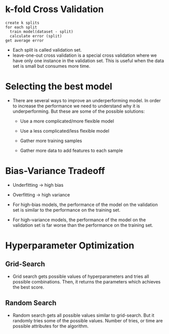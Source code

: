 # k-fold Cross Validation
```
create k splits
for each split
  train model(dataset - split)
  calculate error (split)
get average error
```
- Each split is called validation set.
- leave-one-out cross validation is a special cross validation where we have only one instance in the validation set. This is useful when the data set is small but consumes more time.

# Selecting the best model

- There are several ways to improve an underperforming model. In order to increase the performance we need to understand why it is underperforming. But these are some of the possible solutions:
  - Use a more complicated/more flexible model

  - Use a less complicated/less flexible model

  - Gather more training samples

  - Gather more data to add features to each sample

# Bias-Variance Tradeoff
- Underfitting -> high bias

- Overfitting -> high variance

- For high-bias models, the performance of the model on the validation set is similar to the performance on the training set.

- For high-variance models, the performance of the model on the validation set is far worse than the performance on the training set.

# Hyperparameter Optimization

## Grid-Search

- Grid search gets possible values of hyperparameters and tries all possible combinations. Then, it returns the parameters which achieves the best score.

## Random Search

- Random search gets all possible values similar to grid-search. But it randomly tries some of the possible values. Number of tries, or time are possible attributes for the algorithm.
